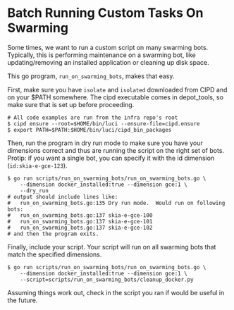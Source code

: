 # Batch Running Custom Tasks On Swarming

Some times, we want to run a custom script on many swarming bots. Typically,
this is performing maintenance on a swarming bot, like updating/removing an
installed application or cleaning up disk space.

This go program, `run_on_swarming_bots`, makes that easy.

First, make sure you have `isolate` and `isolated` downloaded from CIPD and on
your $PATH somewhere. The cipd executable comes in depot_tools, so make sure
that is set up before proceeding.

    # All code examples are run from the infra repo's root
    $ cipd ensure --root=$HOME/bin/luci --ensure-file=cipd.ensure
    $ export PATH=$PATH:$HOME/bin/luci/cipd_bin_packages

Then, run the program in dry run mode to make sure you have your dimensions
correct and thus are running the script on the right set of bots. Protip: if you
want a single bot, you can specify it with the id dimension
(`id:skia-e-gce-123`).

    $ go run scripts/run_on_swarming_bots/run_on_swarming_bots.go \
        --dimension docker_installed:true --dimension gce:1 \
        --dry_run
    # output should include lines like:
    #   run_on_swarming_bots.go:135 Dry run mode.  Would run on following bots:
    #   run_on_swarming_bots.go:137 skia-e-gce-100
    #   run_on_swarming_bots.go:137 skia-e-gce-101
    #   run_on_swarming_bots.go:137 skia-e-gce-102
    # and then the program exits.

Finally, include your script. Your script will run on all swarming bots that
match the specified dimensions.

    $ go run scripts/run_on_swarming_bots/run_on_swarming_bots.go \
        --dimension docker_installed:true --dimension gce:1 \
        --script=scripts/run_on_swarming_bots/cleanup_docker.py

Assuming things work out, check in the script you ran if would be useful in the
future.
